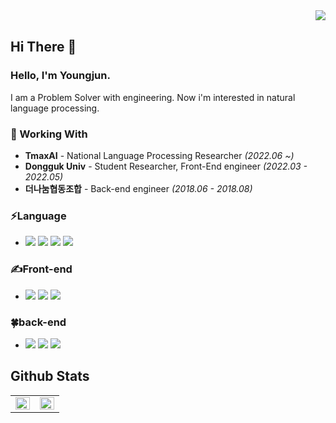 <div align="right">
    <img src="https://komarev.com/ghpvc/?username=youngjun-99&&style=flat-square" align="right" />
</div>
<br/>

## Hi There 👋  

### Hello, I'm Youngjun.

I am a Problem Solver with engineering. Now i'm interested in natural language processing.

### 💫 Working With
- **TmaxAI** - National Language Processing Researcher *(2022.06 ~)*
- **Dongguk Univ** - Student Researcher, Front-End engineer *(2022.03 - 2022.05)*
- **더나눔협동조합** - Back-end engineer *(2018.06 - 2018.08)*

### ⚡Language 
- <img src="https://img.shields.io/badge/Python-3776AB?style=flat-square&logo=Python&logoColor=white"/>
  <img src="https://img.shields.io/badge/Java-26689A?style=flat-square&logo=OpenJDK&logoColor=white">
  <img src="https://img.shields.io/badge/javascript-F7DF1E?style=flat-square&logo=javascript&logoColor=white">
  <img src="https://img.shields.io/badge/Delphi-EE1F35?style=flat-square&logo=Delphi&logoColor=white"/>

### ✍Front-end
- <img src="https://img.shields.io/badge/HTML-E34F26?style=flat-square&logo=HTML5&logoColor=white"/>
  <img src="https://img.shields.io/badge/CSS-1572B6?style=flat-square&logo=CSS3&logoColor=white"/>
  <img src="https://img.shields.io/badge/Bootstrap-7952B3?style=flat-square&logo=Bootstrap&logoColor=white">

### 🍀back-end
- <img src="https://img.shields.io/badge/Flask-00AAE7?style=flat-square&logo=Flask&logoColor=white"/>
  <img src="https://img.shields.io/badge/Django-004A9D?style=flat-square&logo=Django&logoColor=white"/>
  <img src="https://img.shields.io/badge/Node.js-339933?style=flat-square&logo=Node.js&logoColor=white"/>

## Github Stats  
<table><tr><td valign="top" width="50%">

<img src="https://github-readme-stats.vercel.app/api?username=youngjun-99&show_icons=true&count_private=true&hide_border=true" align="left" style="width: 100%" />

</td><td valign="top" width="50%">

<img src="https://github-readme-stats.vercel.app/api/top-langs/?username=youngjun-99&hide_border=true&layout=compact" align="left" style="width: 100%" />

</td></tr></table>  

<br/>  
